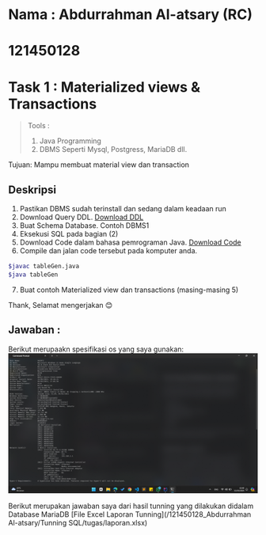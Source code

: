 # Nama : Abdurrahman Al-atsary (RC)

# 121450128

# Task 1 : Materialized views & Transactions

> Tools :
>
> 1. Java Programming
> 2. DBMS Seperti Mysql, Postgress, MariaDB dll.

Tujuan: Mampu membuat material view dan transaction

## **Deskripsi**

1. Pastikan DBMS sudah terinstall dan sedang dalam keadaan run
2. Download Query DDL. [Download DDL](https://github.com/Ikan2Ikan/IF3144-1920/blob/master/tunning/sql/DDL-MySQL.sql)
3. Buat Schema Database. Contoh DBMS1
4. Eksekusi SQL pada bagian (2)
5. Download Code dalam bahasa pemrograman Java. [Download Code](https://github.com/Ikan2Ikan/IF3144-1920/blob/master/tunning/sql/tableGen.zip)
6. Compile dan jalan code tersebut pada komputer anda.

```bash
$javac tableGen.java
$java tableGen
```

7. Buat contoh Materialized view dan transactions (masing-masing 5)

Thank, Selamat mengerjakan :blush:

## **Jawaban** :

Berikut merupaakn spesifikasi os yang saya gunakan:
![OS Spec](/121450128_Abdurrahman%20Al-atsary/asset/image.png)

Berikut merupakan jawaban saya dari hasil tunning yang dilakukan didalam Database MariaDB
[File Excel Laporan Tunning](/121450128_Abdurrahman Al-atsary/Tunning SQL/tugas/laporan.xlsx)
